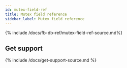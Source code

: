 ```yaml
---
id: mutex-field-ref
title: Mutex field reference
sidebar_label: Mutex field reference
---
```


{% include /docs/fb-db-ref/mutex-field-ref-source.md%}

## Get support

{% include /docs/get-support-source.md %}
